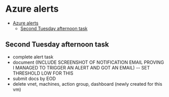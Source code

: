# Azure alerts

- [Azure alerts](#azure-alerts)
  - [Second Tuesday afternoon task](#second-tuesday-afternoon-task)

## Second Tuesday afternoon task
- complete alert task
- document (INCLUDE SCREENSHOT OF NOTIFICATION EMAIL PROVING I MANAGED TO TRIGGER AN ALERT AND GOT AN EMAIL) -- SET THRESHOLD LOW FOR THIS
- submit docs by EOD
- delete vnet, machines, action group, dashboard (newly created for this vm)